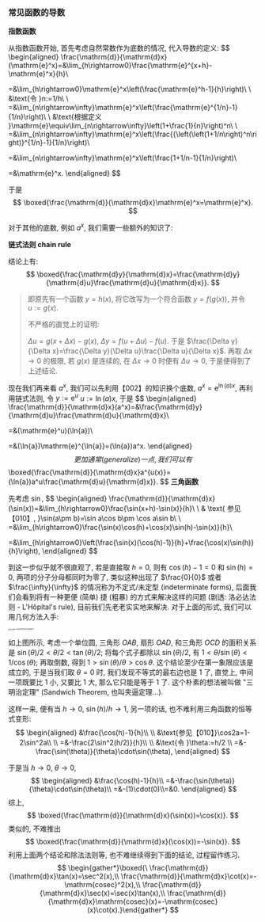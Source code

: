 ### 常见函数的导数

**指数函数**

从指数函数开始, 首先考虑自然常数作为底数的情况, 代入导数的定义:
$$
\begin{aligned}
\frac{\mathrm{d}}{\mathrm{d}x}(\mathrm{e}^x)=&\lim_{h\rightarrow0}\frac{\mathrm{e}^{x+h}-\mathrm{e}^x}{h}\\

=&\lim_{h\rightarrow0}\mathrm{e}^x\left(\frac{\mathrm{e}^h-1}{h}\right)\\
\\
&\text{令 }n:=1/h\\
\\
=&\lim_{n\rightarrow\infty}\mathrm{e}^x\left(\frac{\mathrm{e}^{1/n}-1}{1/n}\right)\\
\\
&\text{根据定义 }\mathrm{e}\equiv\lim_{n\rightarrow\infty}\left(1+\frac{1}{n}\right)^n\\
\\
=&\lim_{n\rightarrow\infty}\mathrm{e}^x\left(\frac{{\left(\left(1+1/n\right)^n\right)}^{1/n}-1}{1/n}\right)\\

=&\lim_{n\rightarrow\infty}\mathrm{e}^x\left(\frac{1+1/n-1}{1/n}\right)\\

=&\mathrm{e}^x.
\end{aligned}
$$

于是
$$
\boxed{\frac{\mathrm{d}}{\mathrm{d}x}\mathrm{e}^x=\mathrm{e}^x}.
$$

对于其他的底数, 例如 $a^x$, 我们需要一些额外的知识了:

**链式法则 chain rule**

结论上有:
$$
\boxed{\frac{\mathrm{d}y}{\mathrm{d}x}=\frac{\mathrm{d}y}{\mathrm{d}u}\frac{\mathrm{d}u}{\mathrm{d}x}}.
$$

> 即原先有一个函数 $y=h(x)$, 将它改写为一个符合函数 $y=f(g(x))$, 并令 $u:=g(x)$.
>
> 不严格的直觉上的证明:
>
> $\Delta u=g(x+\Delta x)-g(x)$, $\Delta y=f(u+\Delta u)-f(u)$.  于是 $\frac{\Delta y}{\Delta x}=\frac{\Delta y}{\Delta u}\frac{\Delta u}{\Delta x}$. 再取 $\Delta x\rightarrow0$ 的极限, 若 $g(x)$ 是连续的, 在 $\Delta x\rightarrow0$ 时便有 $\Delta u\rightarrow 0$, 于是便得到了上述结论.

现在我们再来看 $a^x$, 我们可以先利用【002】的知识换个底数, $a^x=\mathrm{e}^{\ln(a)x}$, 再利用链式法则, 令 $y:=\mathrm{e}^u$ $u:=\ln{(a)}x$, 于是
$$
\begin{aligned}
\frac{\mathrm{d}}{\mathrm{d}x}(a^x)=&\frac{\mathrm{d}y}{\mathrm{d}u}\frac{\mathrm{d}u}{\mathrm{d}x}\\

=&(\mathrm{e}^u)(\ln{a})\\

=&(\ln{a})\mathrm{e}^{\ln{a}}=(\ln{a})a^x.
\end{aligned}
$$
更加通常 (generalize) 一点, 我们可以有
$$
\boxed{\frac{\mathrm{d}}{\mathrm{d}x}a^{u(x)}=(\ln{a})a^u\frac{\mathrm{d}u}{\mathrm{d}x}}.
$$
**三角函数**

先考虑 $\sin$,
$$
\begin{aligned}
\frac{\mathrm{d}}{\mathrm{d}x}(\sin(x))=&\lim_{h\rightarrow0}\frac{\sin(x+h)-\sin(x)}{h}\\
\\
& \text{ 参见【010】, }\sin(a\pm b)=\sin a\cos b\pm \cos a\sin b\\
\\
=&\lim_{h\rightarrow0}\frac{\sin(x)\cos(h)+\cos(x)\sin(h)-\sin(x)}{h}\\

=&\lim_{h\rightarrow0}\left(\frac{\sin(x)(\cos(h)-1)}{h}+\frac{\cos(x)\sin(h)}{h}\right),
\end{aligned}
$$

到这一步似乎就不很直观了, 若是直接取 $h=0$, 则有 $\cos(h)-1=0$ 和 $\sin(h)=0$, 两项的分子分母都同时为零了, 类似这种出现了 $\frac{0}{0}$ 或者 $\frac{\infty}{\infty}$ 的情况称为不定式/未定型 (indeterminate forms), 后面我们会看到将有一种更便 (简单) 捷 (粗暴) 的方式来解决这样的问题 (剧透: 洛必达法则 - L'Hôpital's rule), 目前我们先老老实实地来解决. 对于上面的形式, 我们可以用几何方法入手:

<img src="C:\Users\Administrator\AppData\Roaming\Typora\typora-user-images\image-20230529100555673.png" alt="image-20230529100555673" style="zoom:25%;" />

如上图所示, 考虑一个单位圆, 三角形 $OAB$, 扇形 $OAD$, 和三角形 $OCD$ 的面积关系是 $\sin(\theta)/2<\theta/2<\tan(\theta)/2$; 将每个式子都除以 $\sin(\theta)/2$, 有 $1<\theta/\sin(\theta)<1/\cos(\theta)$; 再取倒数, 得到 $1>\sin(\theta)/\theta>\cos\theta$. 这个结论至少在第一象限应该是成立的, 于是当我们取 $\theta=0$ 时, 我们发现不等式的最右边也是 $1$ 了, 直觉上, 中间一项既要比 $1$ 小, 又要比 $1$ 大, 那么它只能是等于 $1$ 了. 这个朴素的想法被叫做 "三明治定理" (Sandwich Theorem, 也叫夹逼定理...).

这样一来, 便有当 $h\rightarrow0$,  $\sin(h)/h\rightarrow 1$, 另一项的话, 也不难利用三角函数的恒等式变形:
$$
\begin{aligned}
&\frac{\cos(h)-1}{h}\\
\\
&\text{参见【010】}\cos2a=1-2\sin^2a\\
\\
=&-\frac{2\sin^2(h/2)}{h}\\
\\
&\text{令 }\theta:=h/2
\\
=&-\frac{\sin(\theta)}{\theta}\cdot\sin(\theta),
\end{aligned}
$$

于是当 $h\rightarrow0$, $\theta\rightarrow0$,
$$
\begin{aligned}
&\frac{\cos(h)-1}{h}\\
=&-\frac{\sin(\theta)}{\theta}\cdot\sin(\theta)\\
=&-(1)\cdot(0)\\=&0.
\end{aligned}
$$
综上,
$$
\boxed{\frac{\mathrm{d}}{\mathrm{d}x}(\sin(x))=\cos(x)}.
$$
类似的, 不难推出
$$
\boxed{\frac{\mathrm{d}}{\mathrm{d}x}(\cos(x))=-\sin(x)}.
$$
利用上面两个结论和除法法则等, 也不难继续得到下面的结论, 过程留作练习.
$$
\begin{gather*}\boxed{\ \frac{\mathrm{d}}{\mathrm{d}x}\tan(x)=\sec^2(x),\\
\frac{\mathrm{d}}{\mathrm{d}x}\cot(x)=-\mathrm{cosec}^2(x),\\
\frac{\mathrm{d}}{\mathrm{d}x}\sec(x)=\sec(x)\tan(x),\\
\frac{\mathrm{d}}{\mathrm{d}x}\mathrm{cosec}(x)=-\mathrm{cosec}(x)\cot(x).}\end{gather*}
$$

